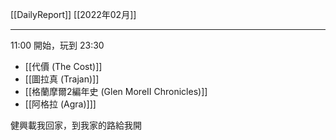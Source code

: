 [[DailyReport]]
[[2022年02月]]

---

11:00 開始，玩到 23:30
- [[代價 (The Cost)]]
- [[圖拉真 (Trajan)]]
- [[格蘭摩爾2編年史 (Glen MoreII Chronicles)]]
- [[阿格拉 (Agra)]]]

健興載我回家，到我家的路給我開